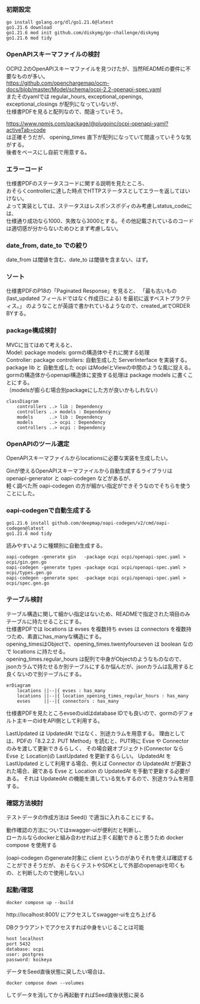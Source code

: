 ### 初期設定
```
go install golang.org/dl/go1.21.6@latest 
go1.21.6 download
go1.21.6 mod init github.com/diskymg/go-challenge/diskymg
go1.21.6 mod tidy
```

### OpenAPIスキーマファイルの検討
OCPI2.2のOpenAPIスキーマファイルを見つけたが、当然READMEの要件に不要なものが多い。  
https://github.com/openchargemap/ocm-docs/blob/master/Model/schema/ocpi-2.2-openapi-spec.yaml  
またそのyamlでは regular_hours, exceptional_openings, exceptional_closings が配列になっていないが、  
仕様書PDFを見ると配列なので、間違っていそう。  

https://www.npmjs.com/package/@plugoinc/ocpi-openapi-yaml?activeTab=code  
は正確そうだが、 opening_times 直下が配列になっていて間違っていそうな気がする。  
後者をベースにし自前で用意する。  

### エラーコード
仕様書PDFのステータスコードに関する説明を見たところ、  
おそらくcontrollerに達した時点でHTTPステータスとしてエラーを返してはいけない。  
よって実装としては、ステータスはレスポンスボディのみ考慮しstatus_codeには、  
仕様通り成功なら1000、失敗なら3000とする。その他記載されているのコードは適切感が分からないためひとまず考慮しない。  

### date_from, date_to での絞り
date_from は閾値を含む、date_to は閾値を含まない、はず。

### ソート
仕様書PDFのP18の「Paginated Response」を見ると、
「最も古いもの (last_updated フィールドではなく作成日による) を最初に返すベストプラクティス。」
のようなことが英語で書かれているようなので、created_atでORDER BYする。

### package構成検討
MVCに当てはめて考えると、  
Model: package models: gormの構造体やそれに関する処理  
Controller: package controllers: 自動生成した ServerInterface を実装する。  
package lib と 自動生成した ocpi はModelとViewの中間のような風に捉える。  
gormの構造体からopenapi構造体に変換する処理は package models に書くことにする。  
（modelsが膨らむ場合別packageにした方が良いかもしれない）

```mermaid
classDiagram
    controllers ..> lib : Dependency
    controllers ..> models : Dependency
    models      ..> lib : Dependency
    models      ..> ocpi : Dependency
    controllers ..> ocpi : Dependency
```

### OpenAPIのツール選定
OpenAPIスキーマファイルからlocationsに必要な実装を生成したい。  

Ginが使えるOpenAPIスキーマファイルから自動生成するライブラリは openapi-generator と oapi-codegen などがあるが、  
軽く調べた所 oapi-codegen の方が細かい指定ができそうなのでそちらを使うことにした。  

### oapi-codegenで自動生成する
```
go1.21.6 install github.com/deepmap/oapi-codegen/v2/cmd/oapi-codegen@latest
go1.21.6 mod tidy
```

読みやすいように種類別に自動生成する。
```
oapi-codegen -generate gin   -package ocpi ocpi/openapi-spec.yaml > ocpi/gin.gen.go
oapi-codegen -generate types -package ocpi ocpi/openapi-spec.yaml > ocpi/types.gen.go
oapi-codegen -generate spec  -package ocpi ocpi/openapi-spec.yaml > ocpi/spec.gen.go
```

### テーブル検討
テーブル構造に関して細かい指定はないため、READMEで指定された項目のみテーブルに持たせることにする。  
仕様書PDFでは locations は evses を複数持ち evses は connectors を複数持つため、素直にhas_manyな構造にする。  
opening_timesはObjectで、opening_times.twentyfourseven は boolean なので locations に持たせる。  
opening_times.regular_hours は配列で中身がObjectのようなものなので、  
jsonカラムで持たせるか別テーブルにするか悩んだが、jsonカラムは乱用すると良くないので別テーブルにする。  

```mermaid
erDiagram
    locations ||--|{ evses : has_many
    locations ||--|{ location_opening_times_regular_hours : has_many
    evses     ||--|{ connectors : has_many
```

仕様書PDFを見たところevseのuidはdatabase IDでも良いので、gormのデフォルト主キーのidをAPI側として利用する。  

LastUpdated は UpdatedAt ではなく、別途カラムを用意する。
理由としては、PDFの「8.2.2.2. PUT Method」を読むと、PUT時に Evse や Connector のみを渡して更新できるらしく、
その場合親オブジェクト(Connector なら Evse と Location)の LastUpdated を更新するらしい。
UpdatedAt を LastUpdated として利用する場合、例えば Connector の UpdatedAt が更新された場合、親である Evse と Location の UpdatedAt を手動で更新する必要がある。
それは UpdatedAt の機能を潰している気もするので、別途カラムを用意する。

### 確認方法検討
テストデータの作成方法は Seed() で適当に入れることにする。  

動作確認の方法についてはswagger-uiが便利だと判断し、  
ローカルならdockerと組み合わせれば上手く起動できると思うため docker compose を使用する  

(oapi-codegen のgenerate対象に client というのがありそれを使えば確認することができそうだが、
おそらくテストやSDKとして外部のopenapiを叩くもの、と判断したので使用しない。)

### 起動/確認
```
docker compose up --build
```
http://localhost:8001/ にアクセスしてswagger-uiを立ち上げる

DBクラウアントでアクセスすれば中身をいじることは可能  
```
host localhost
port 5432
database: ocpi
user: postgres
password: koikeya
```

データをSeed直後状態に戻したい場合は、  
```
docker compose down --volumes
```
してデータを消してから再起動すればSeed直後状態に戻る  
